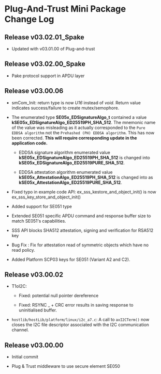 # Plug-And-Trust Mini Package Change Log

## Release v03.02.01_Spake

- Updated with v03.01.00 of Plug-and-trust

## Release v03.02.00_Spake

- Pake protocol support in APDU layer

## Release v03.00.06

- smCom_Init: return type is now *U16* instead of *void*. Return value indicates success/failure to create mutex/semophore.

- The enumerated type **SE05x_EDSignatureAlgo_t** contained a value **kSE05x_EDSignatureAlgo_ED25519PH_SHA_512**.
  The mnemonic name of the value was misleading as it actually corresponded to the `Pure EDDSA algorithm` not the
  `Prehashed (PH) EDDSA algorithm`. This has now been corrected. **This will require corresponding update in the application code.**

  - EDDSA signature algorithm enumerated value **kSE05x_EDSignatureAlgo_ED25519PH_SHA_512** is changed into **kSE05x_EDSignatureAlgo_ED25519PURE_SHA_512**.

  - EDDSA attestation algorithm enumerated value **kSE05x_AttestationAlgo_ED25519PH_SHA_512** is changed into as **kSE05x_AttestationAlgo_ED25519PURE_SHA_512**.

- Fixed typo in example code API: ex_sss_kestore_and_object_init() is now ex_sss_key_store_and_object_init()

- Added support for SE051 type

- Extended SE051 specific APDU command and response buffer size to match SE051's capabilities.

- SSS API blocks SHA512 attestation, signing and verification for RSA512 key

- Bug Fix : Fix for attestation read of symmetric objects which have no read policy.

- Added Platform SCP03 keys for SE051 (Variant A2 and C2).


## Release v03.00.02

- T1oI2C:

  - Fixed: potential null pointer dereference

  - Fixed: RSYNC _ + CRC error results in saving response to uninitialised buffer.

- ``hostlib/hostLib/platform/linux/i2c_a7.c``: A call to `axI2CTerm()` now closes the I2C file descriptor associated with the
  I2C communication channel.


## Release v03.00.00

- Initial commit

- Plug & Trust middleware to use secure element SE050
